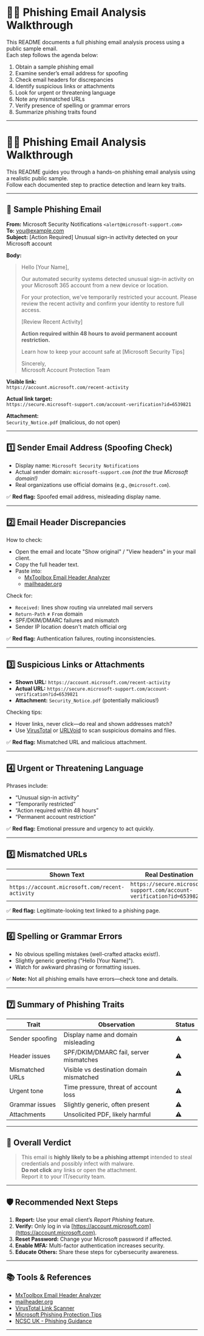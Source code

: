 
# 🕵️‍♂️ Phishing Email Analysis Walkthrough

This README documents a full phishing email analysis process using a public sample email.  
Each step follows the agenda below:

1. Obtain a sample phishing email  
2. Examine sender’s email address for spoofing  
3. Check email headers for discrepancies  
4. Identify suspicious links or attachments  
5. Look for urgent or threatening language  
6. Note any mismatched URLs  
7. Verify presence of spelling or grammar errors  
8. Summarize phishing traits found

---

# 🕵️‍♂️ Phishing Email Analysis Walkthrough

This README guides you through a hands-on phishing email analysis using a realistic public sample.  
Follow each documented step to practice detection and learn key traits.

---

## 📝 Sample Phishing Email

**From:** Microsoft Security Notifications `<alert@microsoft-support.com>`  
**To:** [you@example.com](mailto:you@example.com)  
**Subject:** [Action Required] Unusual sign-in activity detected on your Microsoft account

**Body:**
> Hello [Your Name],
>
> Our automated security systems detected unusual sign-in activity on your Microsoft 365 account from a new device or location.
>  
> For your protection, we've temporarily restricted your account. Please review the recent activity and confirm your identity to restore full access.  
>  
> [Review Recent Activity]  
>
> **Action required within 48 hours to avoid permanent account restriction.**  
>
> Learn how to keep your account safe at [Microsoft Security Tips]
>
> Sincerely,  
> Microsoft Account Protection Team

**Visible link:**  
`https://account.microsoft.com/recent-activity`  

**Actual link target:**  
`https://secure.microsoft-support.com/account-verification?id=6539821`  

**Attachment:**  
`Security_Notice.pdf` (malicious, do not open)

---

## 1️⃣ Sender Email Address (Spoofing Check)

- Display name: `Microsoft Security Notifications`
- Actual sender domain: `microsoft-support.com` *(not the true Microsoft domain!)*  
- Real organizations use official domains (e.g., `@microsoft.com`).

✅ **Red flag:** Spoofed email address, misleading display name.

---

## 2️⃣ Email Header Discrepancies

How to check:
- Open the email and locate "Show original" / "View headers" in your mail client.
- Copy the full header text.
- Paste into:
    - [MxToolbox Email Header Analyzer](https://mxtoolbox.com/EmailHeaders.aspx)
    - [mailheader.org](https://mailheader.org)

Check for:
- `Received:` lines show routing via unrelated mail servers
- `Return-Path` ≠ `From` domain
- SPF/DKIM/DMARC failures and mismatch
- Sender IP location doesn't match official org

✅ **Red flag:** Authentication failures, routing inconsistencies.

---

## 3️⃣ Suspicious Links or Attachments

- **Shown URL:** `https://account.microsoft.com/recent-activity`
- **Actual URL:** `https://secure.microsoft-support.com/account-verification?id=6539821`
- **Attachment:** `Security_Notice.pdf` (potentially malicious!)

Checking tips:
- Hover links, never click—do real and shown addresses match?
- Use [VirusTotal](https://virustotal.com) or [URLVoid](https://www.urlvoid.com/) to scan suspicious domains and files.

✅ **Red flag:** Mismatched URL and malicious attachment.

---

## 4️⃣ Urgent or Threatening Language

Phrases include:
- “Unusual sign-in activity”
- “Temporarily restricted”
- “Action required within 48 hours”
- “Permanent account restriction”

✅ **Red flag:** Emotional pressure and urgency to act quickly.

---

## 5️⃣ Mismatched URLs

| Shown Text                                   | Real Destination                                                  |
|----------------------------------------------|-------------------------------------------------------------------|
| `https://account.microsoft.com/recent-activity` | `https://secure.microsoft-support.com/account-verification?id=6539821` |

✅ **Red flag:** Legitimate-looking text linked to a phishing page.

---

## 6️⃣ Spelling or Grammar Errors

- No obvious spelling mistakes (well-crafted attacks exist!).
- Slightly generic greeting ("Hello [Your Name]").
- Watch for awkward phrasing or formatting issues.

✅ **Note:** Not all phishing emails have errors—check tone and details.

---

## 7️⃣ Summary of Phishing Traits

| Trait              | Observation                                               | Status |
|--------------------|-----------------------------------------------------------|--------|
| Sender spoofing    | Display name and domain misleading                        | ⚠️     |
| Header issues      | SPF/DKIM/DMARC fail, server mismatches                    | ⚠️     |
| Mismatched URLs    | Visible vs destination domain mismatched                  | ⚠️     |
| Urgent tone        | Time pressure, threat of account loss                     | ⚠️     |
| Grammar issues     | Slightly generic, often present                           | ⚠️     |
| Attachments        | Unsolicited PDF, likely harmful                           | ⚠️     |

---

## 🧩 Overall Verdict

> This email is **highly likely to be a phishing attempt** intended to steal credentials and possibly infect with malware.  
> **Do not click** any links or open the attachment.  
> Report it to your IT/security team.

---

## 🛡️ Recommended Next Steps

1. **Report:** Use your email client’s *Report Phishing* feature.
2. **Verify:** Only log in via [https://account.microsoft.com](https://account.microsoft.com).
3. **Reset Password:** Change your Microsoft password if affected.
4. **Enable MFA:** Multi-factor authentication increases security.
5. **Educate Others:** Share these steps for cybersecurity awareness.

---

## 📚 Tools & References

- [MxToolbox Email Header Analyzer](https://mxtoolbox.com/EmailHeaders.aspx)
- [mailheader.org](https://mailheader.org)
- [VirusTotal Link Scanner](https://www.virustotal.com)
- [Microsoft Phishing Protection Tips](https://www.microsoft.com/en-us/safety/online-privacy/phishing-symptoms)
- [NCSC UK - Phishing Guidance](https://www.ncsc.gov.uk/collection/phishing)

---

